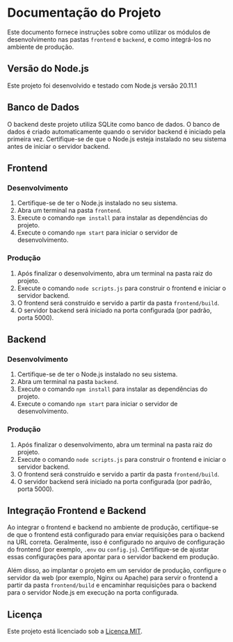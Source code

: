 # Documentação do Projeto

Este documento fornece instruções sobre como utilizar os módulos de desenvolvimento nas pastas `frontend` e `backend`, e como integrá-los no ambiente de produção.

## Versão do Node.js

Este projeto foi desenvolvido e testado com Node.js versão 20.11.1

## Banco de Dados

O backend deste projeto utiliza SQLite como banco de dados. O banco de dados é criado automaticamente quando o servidor backend é iniciado pela primeira vez. Certifique-se de que o Node.js esteja instalado no seu sistema antes de iniciar o servidor backend.

## Frontend

### Desenvolvimento

1. Certifique-se de ter o Node.js instalado no seu sistema.
2. Abra um terminal na pasta `frontend`.
3. Execute o comando `npm install` para instalar as dependências do projeto.
4. Execute o comando `npm start` para iniciar o servidor de desenvolvimento.

### Produção

1. Após finalizar o desenvolvimento, abra um terminal na pasta raiz do projeto.
2. Execute o comando `node scripts.js` para construir o frontend e iniciar o servidor backend.
3. O frontend será construído e servido a partir da pasta `frontend/build`.
4. O servidor backend será iniciado na porta configurada (por padrão, porta 5000).

## Backend

### Desenvolvimento

1. Certifique-se de ter o Node.js instalado no seu sistema.
2. Abra um terminal na pasta `backend`.
3. Execute o comando `npm install` para instalar as dependências do projeto.
4. Execute o comando `npm start` para iniciar o servidor de desenvolvimento.

### Produção

1. Após finalizar o desenvolvimento, abra um terminal na pasta raiz do projeto.
2. Execute o comando `node scripts.js` para construir o frontend e iniciar o servidor backend.
3. O frontend será construído e servido a partir da pasta `frontend/build`.
4. O servidor backend será iniciado na porta configurada (por padrão, porta 5000).

## Integração Frontend e Backend

Ao integrar o frontend e backend no ambiente de produção, certifique-se de que o frontend está configurado para enviar requisições para o backend na URL correta. Geralmente, isso é configurado no arquivo de configuração do frontend (por exemplo, `.env` ou `config.js`). Certifique-se de ajustar essas configurações para apontar para o servidor backend em produção.

Além disso, ao implantar o projeto em um servidor de produção, configure o servidor da web (por exemplo, Nginx ou Apache) para servir o frontend a partir da pasta `frontend/build` e encaminhar requisições para o backend para o servidor Node.js em execução na porta configurada.

## Licença

Este projeto está licenciado sob a [Licença MIT](https://opensource.org/licenses/MIT).
